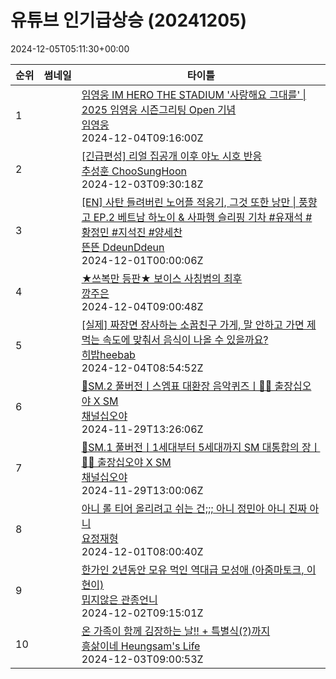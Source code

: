 # 유튜브 인기급상승 (20241205)

2024-12-05T05:11:30+00:00
<table><thead><tr><th nowrap>순위</th><th nowrap>썸네일</th><th nowrap>타이틀</th></tr></thead><tbody><tr><td>1</td><td><img src="https://i.ytimg.com/vi/2bIg5GvLQ7Q/default.jpg" alt="" /></td><td><a href="https://www.youtube.com/watch?v=2bIg5GvLQ7Q" target="_blank">임영웅 IM HERO THE STADIUM '사랑해요 그대를' | 2025 임영웅 시즌그리팅 Open 기념</a><br /><a href="https://www.youtube.com/channel/UC3WZlO2Zl8NE1yIUgtwUtQw" target="_blank">임영웅</a><br />2024-12-04T09:16:00Z</td></tr><tr><td>2</td><td><img src="https://i.ytimg.com/vi/T_sTXWiLXrE/default.jpg" alt="" /></td><td><a href="https://www.youtube.com/watch?v=T_sTXWiLXrE" target="_blank">[긴급편성] 리얼 집공개 이후 야노 시호 반응</a><br /><a href="https://www.youtube.com/channel/UCMDHzyo0wIUjKXho-icJDjw" target="_blank">추성훈 ChooSungHoon</a><br />2024-12-03T09:30:18Z</td></tr><tr><td>3</td><td><img src="https://i.ytimg.com/vi/-V_aZpqTXdE/default.jpg" alt="" /></td><td><a href="https://www.youtube.com/watch?v=-V_aZpqTXdE" target="_blank">[EN] 사탄 들려버린 노어플 적응기, 그것 또한 낭만 | 풍향고 EP.2 베트남 하노이 & 사파행 슬리핑 기차 #유재석 #황정민 #지석진 #양세찬</a><br /><a href="https://www.youtube.com/channel/UCDNvRZRgvkBTUkQzFoT_8rA" target="_blank">뜬뜬 DdeunDdeun</a><br />2024-12-01T00:00:06Z</td></tr><tr><td>4</td><td><img src="https://i.ytimg.com/vi/hUHL7zvWgJI/default.jpg" alt="" /></td><td><a href="https://www.youtube.com/watch?v=hUHL7zvWgJI" target="_blank">★쓰복만 등판★ 보이스 사칭범의 최후</a><br /><a href="https://www.youtube.com/channel/UCcjmCG5tTegWwqcSDSkDevQ" target="_blank">깡주은</a><br />2024-12-04T09:00:48Z</td></tr><tr><td>5</td><td><img src="https://i.ytimg.com/vi/KQF9Rr87XZ4/default.jpg" alt="" /></td><td><a href="https://www.youtube.com/watch?v=KQF9Rr87XZ4" target="_blank">[실제] 짜장면 장사하는 소꿉친구 가게, 말 안하고 가면 제 먹는 속도에 맞춰서 음식이 나올 수 있을까요?</a><br /><a href="https://www.youtube.com/channel/UCA6KBBX8cLwYZNepxlE_7SA" target="_blank">히밥heebab</a><br />2024-12-04T08:54:52Z</td></tr><tr><td>6</td><td><img src="https://i.ytimg.com/vi/z-NP_16EoFk/default.jpg" alt="" /></td><td><a href="https://www.youtube.com/watch?v=z-NP_16EoFk" target="_blank">🧳SM.2 풀버전ㅣ스엠표 대환장 음악퀴즈ㅣ🧳🩷 출장십오야 X SM</a><br /><a href="https://www.youtube.com/channel/UCQ2O-iftmnlfrBuNsUUTofQ" target="_blank">채널십오야</a><br />2024-11-29T13:26:06Z</td></tr><tr><td>7</td><td><img src="https://i.ytimg.com/vi/JY59paT_Jik/default.jpg" alt="" /></td><td><a href="https://www.youtube.com/watch?v=JY59paT_Jik" target="_blank">🧳SM.1 풀버전ㅣ1세대부터 5세대까지 SM 대통합의 장ㅣ🧳🩷 출장십오야 X SM</a><br /><a href="https://www.youtube.com/channel/UCQ2O-iftmnlfrBuNsUUTofQ" target="_blank">채널십오야</a><br />2024-11-29T13:00:06Z</td></tr><tr><td>8</td><td><img src="https://i.ytimg.com/vi/pbkyf5MJPKA/default.jpg" alt="" /></td><td><a href="https://www.youtube.com/watch?v=pbkyf5MJPKA" target="_blank">아니 롤 티어 올리려고 쉬는 건;;; 아니 정민아 아니 진짜 아니</a><br /><a href="https://www.youtube.com/channel/UCN5XdqTDRbyjXPF5NXUqWdA" target="_blank">요정재형</a><br />2024-12-01T08:00:40Z</td></tr><tr><td>9</td><td><img src="https://i.ytimg.com/vi/GP6hvzmkwyQ/default.jpg" alt="" /></td><td><a href="https://www.youtube.com/watch?v=GP6hvzmkwyQ" target="_blank">한가인 2년동안 모유 먹인 역대급 모성애 (아줌마토크, 이현이)</a><br /><a href="https://www.youtube.com/channel/UCtkRVaUSpkuhqdKv39oBXKA" target="_blank">밉지않은 관종언니</a><br />2024-12-02T09:15:01Z</td></tr><tr><td>10</td><td><img src="https://i.ytimg.com/vi/mKOVidr5ljI/default.jpg" alt="" /></td><td><a href="https://www.youtube.com/watch?v=mKOVidr5ljI" target="_blank">온 가족이 함께 김장하는 날!! + 특별식(?)까지</a><br /><a href="https://www.youtube.com/channel/UCOVgnOcjlut-LusGwqXD2HA" target="_blank">흥삶이네 Heungsam's Life</a><br />2024-12-03T09:00:53Z</td></tr></tbody></table>